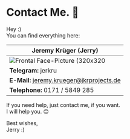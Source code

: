 # Contact Me. 💬

Hey :)<br />
You can find everything here:<br />

| Jeremy Krüger (Jerry) |
| -------- |
| ![Frontal Face-Picture (320x320](https://jkr-personal-files-993857686066.s3.eu-central-1.amazonaws.com/Frontal-Face-Picture_320x320.jpg)   |
| **Telegram:** jerkru |
| **E-Mail:** jeremy.krueger@jkrprojects.de |
| **Telephone:** 0171 / 5849 285 |

If you need help, just contact me, if you want.<br />
I will help you. 😊

Best wishes,<br />
Jerry :)